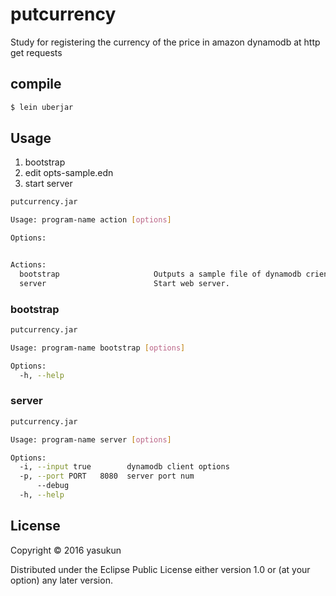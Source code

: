 # putcurrency

Study for registering the currency of the price in amazon dynamodb at http get requests

## compile

```bash
$ lein uberjar
```

## Usage

 1. bootstrap
 2. edit opts-sample.edn
 3. start server

```bash
putcurrency.jar

Usage: program-name action [options]

Options:


Actions:
  bootstrap                     Outputs a sample file of dynamodb crient options
  server                        Start web server.
```

### bootstrap

```bash
putcurrency.jar

Usage: program-name bootstrap [options]

Options:
  -h, --help
```

### server

```bash
putcurrency.jar

Usage: program-name server [options]

Options:
  -i, --input true        dynamodb client options
  -p, --port PORT   8080  server port num
      --debug
  -h, --help
```


## License

Copyright © 2016 yasukun

Distributed under the Eclipse Public License either version 1.0 or (at
your option) any later version.
